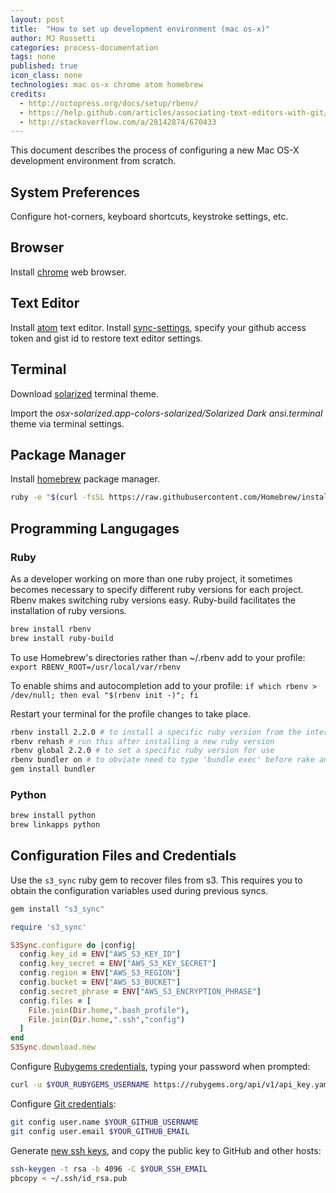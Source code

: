 ```yaml
---
layout: post
title:  "How to set up development environment (mac os-x)"
author: MJ Rossetti
categories: process-documentation
tags: none
published: true
icon_class: none
technologies: mac os-x chrome atom homebrew
credits:
  - http://octopress.org/docs/setup/rbenv/
  - https://help.github.com/articles/associating-text-editors-with-git/#using-atom-as-your-editor
  - http://stackoverflow.com/a/28142874/670433
---
```


This document describes the process of configuring a new Mac OS-X development environment from scratch.

## System Preferences

Configure hot-corners, keyboard shortcuts, keystroke settings, etc.

## Browser

Install [chrome](https://www.google.com/chrome/browser/desktop/index.html) web browser.

## Text Editor

Install [atom](https://atom.io/) text editor. Install [sync-settings](https://github.com/Hackafe/atom-sync-settings), specify your github access token and gist id to restore text editor settings.

## Terminal

Download [solarized](http://ethanschoonover.com/solarized) terminal theme.

Import the *osx-solarized.app-colors-solarized/Solarized Dark ansi.terminal* theme via terminal settings.

## Package Manager

Install [homebrew](http://brew.sh/) package manager.

```` sh
ruby -e "$(curl -fsSL https://raw.githubusercontent.com/Homebrew/install/master/install)"
````

## Programming Langugages

### Ruby

As a developer working on more than one ruby project, it sometimes becomes necessary to specify different ruby versions for each project. Rbenv makes switching ruby versions easy. Ruby-build facilitates the installation of ruby versions.

```` sh
brew install rbenv
brew install ruby-build
````

To use Homebrew's directories rather than ~/.rbenv add to your profile: `export RBENV_ROOT=/usr/local/var/rbenv`

To enable shims and autocompletion add to your profile: `if which rbenv > /dev/null; then eval "$(rbenv init -)"; fi`

Restart your terminal for the profile changes to take place.

```` sh
rbenv install 2.2.0 # to install a specific ruby version from the internet
rbenv rehash # run this after installing a new ruby version
rbenv global 2.2.0 # to set a specific ruby version for use
rbenv bundler on # to obviate need to type 'bundle exec' before rake and other commands
gem install bundler
````

### Python

```` sh
brew install python
brew linkapps python
````

## Configuration Files and Credentials

Use the `s3_sync` ruby gem to recover files from s3. This requires you to obtain the configuration variables used during previous syncs.

```` sh
gem install "s3_sync"
````

```` rb
require 's3_sync'

S3Sync.configure do |config|
  config.key_id = ENV["AWS_S3_KEY_ID"]
  config.key_secret = ENV["AWS_S3_KEY_SECRET"]
  config.region = ENV["AWS_S3_REGION"]
  config.bucket = ENV["AWS_S3_BUCKET"]
  config.secret_phrase = ENV["AWS_S3_ENCRYPTION_PHRASE"]
  config.files = [
    File.join(Dir.home,".bash_profile"),
    File.join(Dir.home,".ssh","config")
  ]
end
S3Sync.download.new
````

Configure [Rubygems credentials](https://rubygems.org/profile/edit), typing your password when prompted:
```` sh
curl -u $YOUR_RUBYGEMS_USERNAME https://rubygems.org/api/v1/api_key.yaml > ~/.gem/credentials; chmod 0600 ~/.gem/credentials
````

Configure [Git credentials](https://help.github.com/categories/setup/):
```` sh
git config user.name $YOUR_GITHUB_USERNAME
git config user.email $YOUR_GITHUB_EMAIL
````

Generate [new ssh keys](https://help.github.com/articles/generating-ssh-keys/#step-2-generate-a-new-ssh-key), and copy the public key to GitHub and other hosts:
```` sh
ssh-keygen -t rsa -b 4096 -C $YOUR_SSH_EMAIL
pbcopy < ~/.ssh/id_rsa.pub
````
